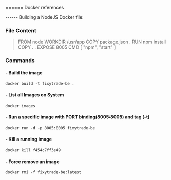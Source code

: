 ====== Docker references


------ Building a NodeJS Docker file: 

### File Content

> FROM node
> WORKDIR /usr/app
> COPY package.json .
> RUN npm install
> COPY . .
> EXPOSE 8005
> CMD [ "npm", "start" ]

### Commands

#### - Build the image
```docker build -t fixytrade-be .```

#### - List all Images on System
```docker images```

#### - Run a specific image with PORT binding(8005<local>:8005<container>) and tag (-t)
```docker run -d -p 8005:8005 fixytrade-be```

#### - Kill a running image
```docker kill f454c7ff3e49```

#### - Force remove an image
```docker rmi -f fixytrade-be:latest```
